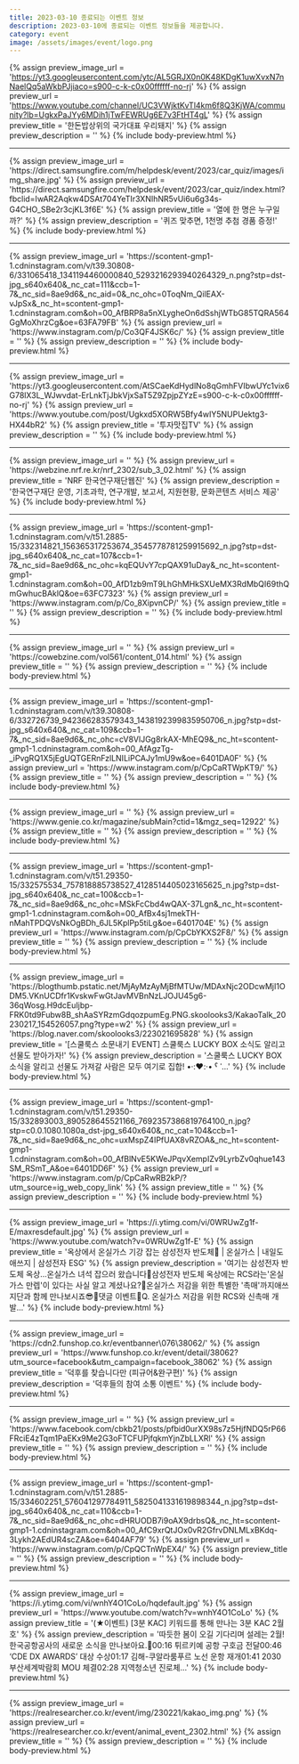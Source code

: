 ```yaml
---
title: 2023-03-10 종료되는 이벤트 정보
description: 2023-03-10에 종료되는 이벤트 정보들을 제공합니다.
category: event
image: /assets/images/event/logo.png
---
```

{% assign preview_image_url = 'https://yt3.googleusercontent.com/ytc/AL5GRJX0n0K48KDgK1uwXvxN7nNaelQq5aWkbPJjiaco=s900-c-k-c0x00ffffff-no-rj' %}
{% assign preview_url = 'https://www.youtube.com/channel/UC3VWjktKvTl4km6f8Q3KjWA/community?lb=UgkxPaJYy6MDih1jTwFEWRUg6E7v3FtHT4gL' %}
{% assign preview_title = '한돈밥상위의 국가대표 우리돼지' %}
{% assign preview_description = '' %}
{% include body-preview.html %}
<hr>{% assign preview_image_url = 'https://direct.samsungfire.com/m/helpdesk/event/2023/car_quiz/images/img_share.jpg' %}
{% assign preview_url = 'https://direct.samsungfire.com/helpdesk/event/2023/car_quiz/index.html?fbclid=IwAR2Aqkw4DSAt704YeTIr3XNIhNR5vUi6u6g34s-G4CHO_SBe2r3cjKL3f6E' %}
{% assign preview_title = '열에 한 명은 누구일까?' %}
{% assign preview_description = '퀴즈 맞추면, 1천명 추첨 경품 증정!' %}
{% include body-preview.html %}
<hr>{% assign preview_image_url = 'https://scontent-gmp1-1.cdninstagram.com/v/t39.30808-6/331065418_1341194460000840_5293216293940264329_n.png?stp=dst-jpg_s640x640&amp;_nc_cat=111&amp;ccb=1-7&amp;_nc_sid=8ae9d6&amp;_nc_aid=0&amp;_nc_ohc=0ToqNm_QilEAX-vJpSx&amp;_nc_ht=scontent-gmp1-1.cdninstagram.com&amp;oh=00_AfBRP8a5nXLygheOn6dSshjWTbG85TQRA564GgMoXhrzCg&amp;oe=63FA79FB' %}
{% assign preview_url = 'https://www.instagram.com/p/Co3QF4JSK6c/' %}
{% assign preview_title = '' %}
{% assign preview_description = '' %}
{% include body-preview.html %}
<hr>{% assign preview_image_url = 'https://yt3.googleusercontent.com/AtSCaeKdHydlNo8qGmhFVIbwUYc1vix6G78lX3L_WJwvdat-ErLnkTjJbkVjxSaT5Z9ZpjpZYzE=s900-c-k-c0x00ffffff-no-rj' %}
{% assign preview_url = 'https://www.youtube.com/post/Ugkxd5XORW5Bfy4wIY5NUPUektg3-HX44bR2' %}
{% assign preview_title = '투자맛집TV' %}
{% assign preview_description = '' %}
{% include body-preview.html %}
<hr>{% assign preview_image_url = '' %}
{% assign preview_url = 'https://webzine.nrf.re.kr/nrf_2302/sub_3_02.html' %}
{% assign preview_title = 'NRF 한국연구재단웹진' %}
{% assign preview_description = '한국연구재단 운영, 기초과학, 연구개발, 보고서, 지원현황, 문화콘텐츠 서비스 제공' %}
{% include body-preview.html %}
<hr>{% assign preview_image_url = 'https://scontent-gmp1-1.cdninstagram.com/v/t51.2885-15/332314821_156365317253674_3545778781259915692_n.jpg?stp=dst-jpg_s640x640&amp;_nc_cat=107&amp;ccb=1-7&amp;_nc_sid=8ae9d6&amp;_nc_ohc=kqEQUvY7cpQAX91uDay&amp;_nc_ht=scontent-gmp1-1.cdninstagram.com&amp;oh=00_AfD1zb9mT9LhGhMHkSXUeMX3RdMbQI69thQmGwhucBAklQ&amp;oe=63FC7323' %}
{% assign preview_url = 'https://www.instagram.com/p/Co_8XipvnCP/' %}
{% assign preview_title = '' %}
{% assign preview_description = '' %}
{% include body-preview.html %}
<hr>{% assign preview_image_url = '' %}
{% assign preview_url = 'https://cowebzine.com/vol561/content_014.html' %}
{% assign preview_title = '' %}
{% assign preview_description = '' %}
{% include body-preview.html %}
<hr>{% assign preview_image_url = 'https://scontent-gmp1-1.cdninstagram.com/v/t39.30808-6/332726739_942366283579343_1438192399835950706_n.jpg?stp=dst-jpg_s640x640&amp;_nc_cat=109&amp;ccb=1-7&amp;_nc_sid=8ae9d6&amp;_nc_ohc=cV8VlJGg8rkAX-MhEQ9&amp;_nc_ht=scontent-gmp1-1.cdninstagram.com&amp;oh=00_AfAgzTg-_iPvgRQ1X5jEgUQTGERnFzlLNILiPCAJy1mU9w&amp;oe=6401DA0F' %}
{% assign preview_url = 'https://www.instagram.com/p/CpCaRTWpKT9/' %}
{% assign preview_title = '' %}
{% assign preview_description = '' %}
{% include body-preview.html %}
<hr>{% assign preview_image_url = '' %}
{% assign preview_url = 'https://www.genie.co.kr/magazine/subMain?ctid=1&mgz_seq=12922' %}
{% assign preview_title = '' %}
{% assign preview_description = '' %}
{% include body-preview.html %}
<hr>{% assign preview_image_url = 'https://scontent-gmp1-1.cdninstagram.com/v/t51.29350-15/332575534_757818885738527_4128514405023165625_n.jpg?stp=dst-jpg_s640x640&amp;_nc_cat=100&amp;ccb=1-7&amp;_nc_sid=8ae9d6&amp;_nc_ohc=MSkFcCbd4wQAX-37Lgn&amp;_nc_ht=scontent-gmp1-1.cdninstagram.com&amp;oh=00_AfBx4sj1mekTH-nMahTPDQVsNkOgBDh_6JL5KplPp5tiLg&amp;oe=6401704E' %}
{% assign preview_url = 'https://www.instagram.com/p/CpCbYKXS2F8/' %}
{% assign preview_title = '' %}
{% assign preview_description = '' %}
{% include body-preview.html %}
<hr>{% assign preview_image_url = 'https://blogthumb.pstatic.net/MjAyMzAyMjBfMTUw/MDAxNjc2ODcwMjI1ODM5.VKnUCDfr1KvskwFwGtJavMVBnNzLJOJU45g6-36qWosg.H9dcEuIjbp-FRK0td9Fubw8B_shAaSYRzmGdqozpumEg.PNG.skoolooks3/KakaoTalk_20230217_154526057.png?type=w2' %}
{% assign preview_url = 'https://blog.naver.com/skoolooks3/223021695828' %}
{% assign preview_title = '[스쿨룩스 소문내기 EVENT] 스쿨룩스 LUCKY BOX 소식도 알리고 선물도 받아가자!' %}
{% assign preview_description = '스쿨룩스 LUCKY BOX 소식을 알리고 선물도 가져갈 사람은 모두 여기로 집합! &bull;‧:❤️:‧&bull; ˁ ˈ...' %}
{% include body-preview.html %}
<hr>{% assign preview_image_url = 'https://scontent-gmp1-1.cdninstagram.com/v/t51.29350-15/332893003_890528645521166_7692357386819764100_n.jpg?stp=c0.0.1080.1080a_dst-jpg_s640x640&amp;_nc_cat=104&amp;ccb=1-7&amp;_nc_sid=8ae9d6&amp;_nc_ohc=uxMspZ4IPfUAX8vRZOA&amp;_nc_ht=scontent-gmp1-1.cdninstagram.com&amp;oh=00_AfBlNvE5KWeJPqvXempIZv9LyrbZv0qhue143SM_RSmT_A&amp;oe=6401DD6F' %}
{% assign preview_url = 'https://www.instagram.com/p/CpCaRwRB2kP/?utm_source=ig_web_copy_link' %}
{% assign preview_title = '' %}
{% assign preview_description = '' %}
{% include body-preview.html %}
<hr>{% assign preview_image_url = 'https://i.ytimg.com/vi/0WRUwZg1f-E/maxresdefault.jpg' %}
{% assign preview_url = 'https://www.youtube.com/watch?v=0WRUwZg1f-E' %}
{% assign preview_title = '옥상에서 온실가스 기강 잡는 삼성전자 반도체👊 | 온실가스 | 내일도 애쓰지 |  삼성전자 ESG' %}
{% assign preview_description = '여기는 삼성전자 반도체 옥상...온실가스 녀석 잡으러 왔습니다👊삼성전자 반도체 옥상에는 RCS라는&#39;온실가스 만렙&#39;이 있다는 사실 알고 계셨나요?👀온실가스 저감을 위한 특별한 &#39;촉매&#39;까지애쓰지단과 함께 만나보시죠😎📢댓글 이벤트📢Q. 온실가스 저감을 위한 RCS와 신촉매 개발...' %}
{% include body-preview.html %}
<hr>{% assign preview_image_url = 'https://cdn2.funshop.co.kr/eventbanner\076\38062/' %}
{% assign preview_url = 'https://www.funshop.co.kr/event/detail/38062?utm_source=facebook&utm_campaign=facebook_38062' %}
{% assign preview_title = '덕후를 찾습니다만 (피규어&amp;완구편)' %}
{% assign preview_description = '덕후들의 참여 소통 이벤트' %}
{% include body-preview.html %}
<hr>{% assign preview_image_url = '' %}
{% assign preview_url = 'https://www.facebook.com/cbkb21/posts/pfbid0urXX98s7z5HjfNDQ5rP66FRciE4zTqm1PaEKx9Me2G3oFTCFUPjfqkmYjnZbLLXRl' %}
{% assign preview_title = '' %}
{% assign preview_description = '' %}
{% include body-preview.html %}
<hr>{% assign preview_image_url = 'https://scontent-gmp1-1.cdninstagram.com/v/t51.2885-15/334602251_576041297784911_5825041331619898344_n.jpg?stp=dst-jpg_s640x640&amp;_nc_cat=110&amp;ccb=1-7&amp;_nc_sid=8ae9d6&amp;_nc_ohc=dHRUODB7i9oAX9drbsQ&amp;_nc_ht=scontent-gmp1-1.cdninstagram.com&amp;oh=00_AfC9xrQtJOx0vR2GfrvDNLMLxBKdq-3Lykh2AEdUR4scZA&amp;oe=6404AF79' %}
{% assign preview_url = 'https://www.instagram.com/p/CpQCTnWpEX4/' %}
{% assign preview_title = '' %}
{% assign preview_description = '' %}
{% include body-preview.html %}
<hr>{% assign preview_image_url = 'https://i.ytimg.com/vi/wnhY4O1CoLo/hqdefault.jpg' %}
{% assign preview_url = 'https://www.youtube.com/watch?v=wnhY4O1CoLo' %}
{% assign preview_title = '(★이벤트) [3분 KAC] 키워드를 통해 만나는 3분 KAC 2월호' %}
{% assign preview_description = '따듯한 봄이 오길 기다리며 설레는 2월!한국공항공사의 새로운 소식을 만나보아요.💚00:16 튀르키예 공항 구호금 전달00:46 ‘CDE DX AWARDS’ 대상 수상01:17 김해-쿠알라룸푸르 노선 운항 재개01:41 2030 부산세계박람회 MOU 체결02:28 지역청소년 진로체...' %}
{% include body-preview.html %}
<hr>{% assign preview_image_url = 'https://realresearcher.co.kr/event/img/230221/kakao_img.png' %}
{% assign preview_url = 'https://realresearcher.co.kr/event/animal_event_2302.html' %}
{% assign preview_title = '' %}
{% assign preview_description = '' %}
{% include body-preview.html %}